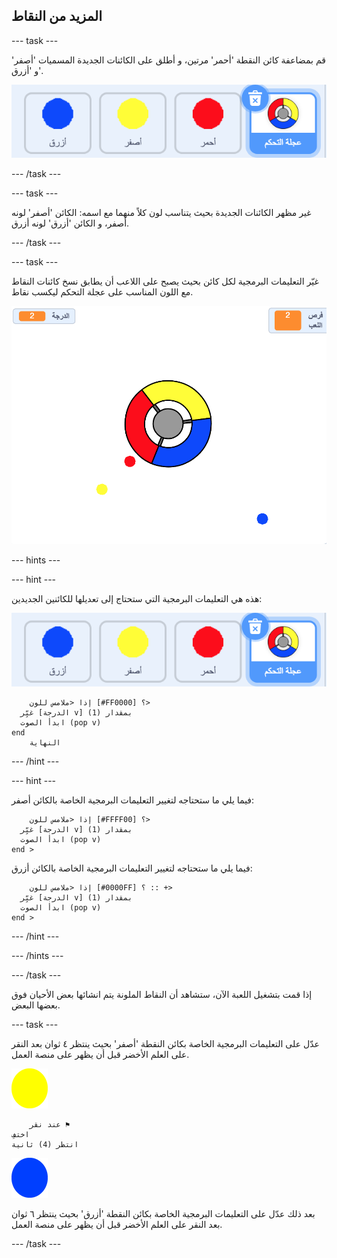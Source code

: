 ## المزيد من النقاط

\--- task \---

قم بمضاعفة كائن النقطة 'أحمر' مرتين، و أطلق على الكائنات الجديدة المسميات 'أصفر' و 'أزرق'.

![لقطة الشاشة](images/dots-more-dots.png)

\--- /task \---

\--- task \---

غير مظهر الكائنات الجديدة بحيث يتناسب لون كلاً منهما مع اسمه: الكائن 'أصفر' لونه أصفر، و الكائن 'أزرق' لونه أزرق.

\--- /task \---

\--- task \---

غيّر التعليمات البرمجية لكل كائن بحيث يصبح على اللاعب أن يطابق نسخ كائنات النقاط مع اللون المناسب على عجلة التحكم ليكسب نقاط.

![لقطة الشاشة](images/dots-all-test.png)

\--- hints \---

\--- hint \---

هذه هي التعليمات البرمجية التي ستحتاج إلى تعديلها للكائنين الجديدين:

![لقطة الشاشة](images/dots-more-dots.png)

```blocks3
    إذا <ملامس للون [#FF0000] ؟> 
  غيِّر [الدرجة v] بمقدار (1)
  ابدأ الصوت (pop v)
end
    النهاية
```

\--- /hint \---

\--- hint \---

فيما يلي ما ستحتاجه لتغيير التعليمات البرمجية الخاصة بالكائن أصفر:

```blocks3
    إذا <ملامس للون [#FFFF00] ؟> 
  غيِّر [الدرجة v] بمقدار (1)
  ابدأ الصوت (pop v)
end >
```

فيما يلي ما ستحتاجه لتغيير التعليمات البرمجية الخاصة بالكائن أزرق:

```blocks3
    إذا <ملامس للون [#0000FF] ؟ :: +> 
  غيِّر [الدرجة v] بمقدار (1)
  ابدأ الصوت (pop v)
end >
```

\--- /hint \---

\--- /hints \---

\--- /task \---

إذا قمت بتشغيل اللعبة الآن، ستشاهد أن النقاط الملونة يتم انشائها بعض الأحيان فوق بعضها البعض.

\--- task \---

عدّل على التعليمات البرمجية الخاصة بكائن النقطة 'أصفر' بحيث ينتظر ٤ ثوان بعد النقر على العلم الأخضر قبل أن يظهر على منصة العمل.

![النقطة الصفراء](images/yellow-sprite.png)

```blocks3
    عند نقر ⚑
اختفِ
انتظر (4) ثانية
```

![النقطة الزرقاء](images/blue-sprite.png)

بعد ذلك عدّل على التعليمات البرمجية الخاصة بكائن النقطة 'أزرق' بحيث ينتظر ٦ ثوان بعد النقر على العلم الأخضر قبل أن يظهر على منصة العمل.

\--- /task \---